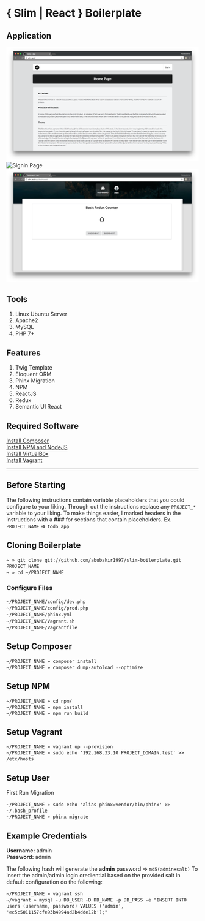 # { Slim | React } Boilerplate


## Application

![Home Page](/readme/home.png "Home Page")
![Signin Page](/readme/signin.png "Signin Page")
![Application Page](/readme/app.png "Application Page")

## Tools

1. Linux Ubuntu Server
2. Apache2
3. MySQL
4. PHP 7+

## Features

1. Twig Template
2. Eloquent ORM
3. Phinx Migration
4. NPM
5. ReactJS
7. Redux
6. Semantic UI React

## Required Software
[Install Composer](https://getcomposer.org/download/)  	
[Install NPM and NodeJS](http://blog.teamtreehouse.com/install-node-js-npm-mac)  
[Install VirtualBox](https://www.virtualbox.org/wiki/Downloads)  
[Install Vagrant](https://www.vagrantup.com/)  

---

## Before Starting

The following instructions contain variable placeholders that you could configure to your liking.
Through out the instructions replace any ```PROJECT_*``` variable to your liking.
To make things easier, I marked headers in the instructions with a **###** for sections that contain placeholders.
Ex. ```PROJECT_NAME``` => ```todo_app```

## Cloning Boilerplate ###

```
~ » git clone git://github.com/abubakir1997/slim-boilerplate.git PROJECT_NAME
~ » cd ~/PROJECT_NAME
```

### Configure Files
```~/PROJECT_NAME/config/dev.php```   
```~/PROJECT_NAME/config/prod.php```   
```~/PROJECT_NAME/phinx.yml```   
```~/PROJECT_NAME/Vagrant.sh```    
```~/PROJECT_NAME/Vagrantfile```     

## Setup Composer
```
~/PROJECT_NAME » composer install
~/PROJECT_NAME » composer dump-autoload --optimize
```

## Setup NPM
```
~/PROJECT_NAME » cd npm/
~/PROJECT_NAME » npm install
~/PROJECT_NAME » npm run build
```

## Setup Vagrant ###

```
~/PROJECT_NAME » vagrant up --provision
~/PROJECT_NAME » sudo echo '192.168.33.10 PROJECT_DOMAIN.test' >> /etc/hosts
```

## Setup User

First Run Migration
```
~/PROJECT_NAME » sudo echo 'alias phinx=vendor/bin/phinx' >> ~/.bash_profile 
~/PROJECT_NAME » phinx migrate
```

## Example Credentials ###

**Username:** admin   
**Password:** admin

The following hash will generate the **admin** password => ```md5(admin+salt)```
To insert the admin/admin login crediential based on the provided salt in default configuration do the following:
```
~/PROJECT_NAME » vagrant ssh
~/vagrant » mysql -u DB_USER -D DB_NAME -p DB_PASS -e "INSERT INTO users (username, password) VALUES ('admin', 'ec5c5011157cfe93b4994ad2b4dde12b');"
```